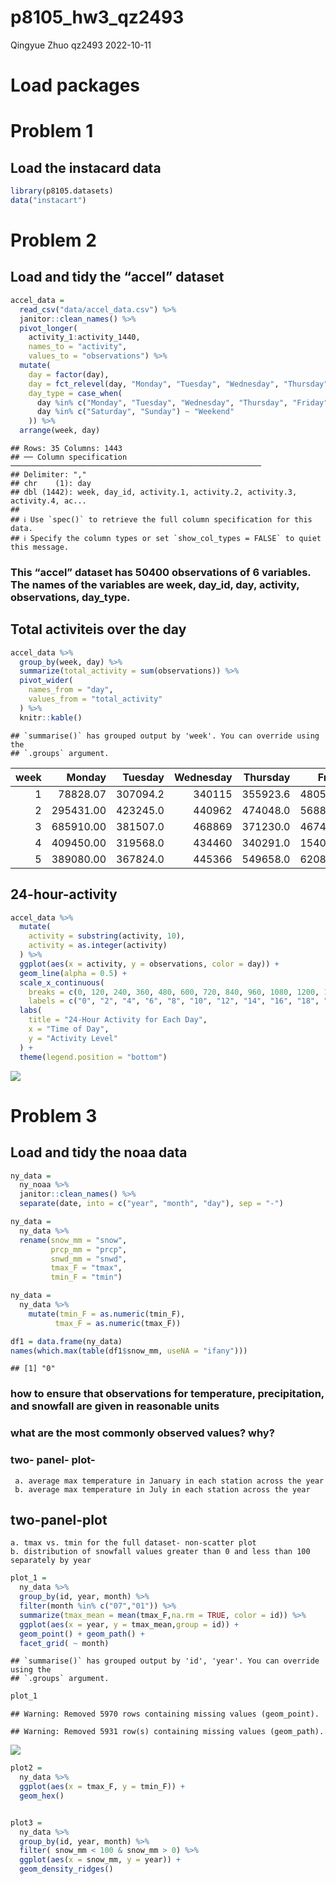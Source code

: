 p8105_hw3_qz2493
================
Qingyue Zhuo qz2493
2022-10-11

# Load packages

# Problem 1

## Load the instacard data

``` r
library(p8105.datasets)
data("instacart")
```

# Problem 2

## Load and tidy the “accel” dataset

``` r
accel_data = 
  read_csv("data/accel_data.csv") %>%
  janitor::clean_names() %>%
  pivot_longer(
    activity_1:activity_1440,
    names_to = "activity",
    values_to = "observations") %>%
  mutate(
    day = factor(day),
    day = fct_relevel(day, "Monday", "Tuesday", "Wednesday", "Thursday", "Friday","Saturday", "Sunday"),
    day_type = case_when(
      day %in% c("Monday", "Tuesday", "Wednesday", "Thursday", "Friday") ~ "Weekday",
      day %in% c("Saturday", "Sunday") ~ "Weekend"
    )) %>%
  arrange(week, day)
```

    ## Rows: 35 Columns: 1443
    ## ── Column specification ────────────────────────────────────────────────────────
    ## Delimiter: ","
    ## chr    (1): day
    ## dbl (1442): week, day_id, activity.1, activity.2, activity.3, activity.4, ac...
    ## 
    ## ℹ Use `spec()` to retrieve the full column specification for this data.
    ## ℹ Specify the column types or set `show_col_types = FALSE` to quiet this message.

### This “accel” dataset has 50400 observations of 6 variables. The names of the variables are week, day_id, day, activity, observations, day_type.

## Total activiteis over the day

``` r
accel_data %>%
  group_by(week, day) %>%
  summarize(total_activity = sum(observations)) %>%
  pivot_wider(
    names_from = "day",
    values_from = "total_activity"
  ) %>%
  knitr::kable()
```

    ## `summarise()` has grouped output by 'week'. You can override using the
    ## `.groups` argument.

| week |    Monday |  Tuesday | Wednesday | Thursday |   Friday | Saturday | Sunday |
|-----:|----------:|---------:|----------:|---------:|---------:|---------:|-------:|
|    1 |  78828.07 | 307094.2 |    340115 | 355923.6 | 480542.6 |   376254 | 631105 |
|    2 | 295431.00 | 423245.0 |    440962 | 474048.0 | 568839.0 |   607175 | 422018 |
|    3 | 685910.00 | 381507.0 |    468869 | 371230.0 | 467420.0 |   382928 | 467052 |
|    4 | 409450.00 | 319568.0 |    434460 | 340291.0 | 154049.0 |     1440 | 260617 |
|    5 | 389080.00 | 367824.0 |    445366 | 549658.0 | 620860.0 |     1440 | 138421 |

## 24-hour-activity

``` r
accel_data %>%
  mutate(
    activity = substring(activity, 10),
    activity = as.integer(activity)
  ) %>%
  ggplot(aes(x = activity, y = observations, color = day)) +
  geom_line(alpha = 0.5) +
  scale_x_continuous(
    breaks = c(0, 120, 240, 360, 480, 600, 720, 840, 960, 1080, 1200, 1320, 1440),
    labels = c("0", "2", "4", "6", "8", "10", "12", "14", "16", "18", "20", "22", "24")) +
  labs(
    title = "24-Hour Activity for Each Day",
    x = "Time of Day",
    y = "Activity Level"
  ) +
  theme(legend.position = "bottom")
```

![](hw3_rmd_files/figure-gfm/unnamed-chunk-4-1.png)<!-- -->

# Problem 3

## Load and tidy the noaa data

``` r
ny_data = 
  ny_noaa %>%
  janitor::clean_names() %>%
  separate(date, into = c("year", "month", "day"), sep = "-")
```

``` r
ny_data =
  ny_data %>%
  rename(snow_mm = "snow",
         prcp_mm = "prcp",
         snwd_mm = "snwd",
         tmax_F = "tmax",
         tmin_F = "tmin")
```

``` r
ny_data = 
  ny_data %>%
    mutate(tmin_F = as.numeric(tmin_F),
          tmax_F = as.numeric(tmax_F))
```

``` r
df1 = data.frame(ny_data)
names(which.max(table(df1$snow_mm, useNA = "ifany"))) 
```

    ## [1] "0"

### 

### how to ensure that observations for temperature, precipitation, and snowfall are given in reasonable units

### what are the most commonly observed values? why?

### two- panel- plot-

     a. average max temperature in January in each station across the year
     b. average max temperature in July in each station across the year

## two-panel-plot

    a. tmax vs. tmin for the full dataset- non-scatter plot
    b. distribution of snowfall values greater than 0 and less than 100 separately by year

``` r
plot_1 = 
  ny_data %>%
  group_by(id, year, month) %>%
  filter(month %in% c("07","01")) %>%
  summarize(tmax_mean = mean(tmax_F,na.rm = TRUE, color = id)) %>%
  ggplot(aes(x = year, y = tmax_mean,group = id)) +
  geom_point() + geom_path() +
  facet_grid( ~ month)
```

    ## `summarise()` has grouped output by 'id', 'year'. You can override using the
    ## `.groups` argument.

``` r
plot_1
```

    ## Warning: Removed 5970 rows containing missing values (geom_point).

    ## Warning: Removed 5931 row(s) containing missing values (geom_path).

![](hw3_rmd_files/figure-gfm/unnamed-chunk-11-1.png)<!-- -->

``` r
plot2 = 
  ny_data %>%
  ggplot(aes(x = tmax_F, y = tmin_F)) +
  geom_hex()


plot3 = 
  ny_data %>%
  group_by(id, year, month) %>%
  filter( snow_mm < 100 & snow_mm > 0) %>%
  ggplot(aes(x = snow_mm, y = year)) +
  geom_density_ridges()
```

